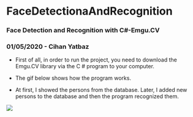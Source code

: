 # FaceDetectionaAndRecognition
### Face Detection and Recognition with C#-Emgu.CV


### 01/05/2020 - Cihan Yatbaz


* First of all, in order to run the project, you need to download the Emgu.CV library via the C # program to your computer.



* The gif below shows how the program works.

* At first, I showed the persons from the database. Later, I added new persons to the database and then the program recognized them.

![](FaceDetection_Recognition.gif)
